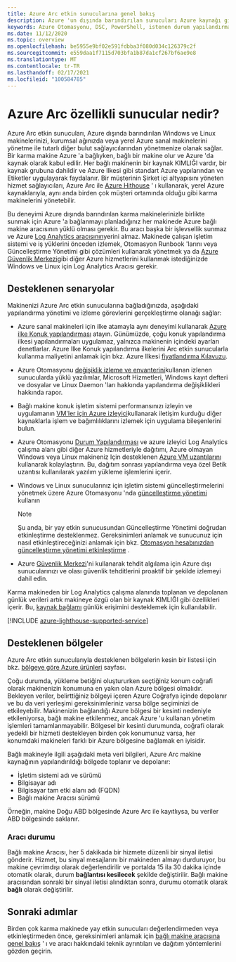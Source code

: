 ```yaml
---
title: Azure Arc etkin sunucularına genel bakış
description: Azure 'un dışında barındırılan sunucuları Azure kaynağı gibi yönetmek için Azure Arc etkin sunucularını nasıl kullanacağınızı öğrenin.
keywords: Azure Otomasyonu, DSC, PowerShell, istenen durum yapılandırması, güncelleştirme yönetimi, değişiklik izleme, envanter, runbook 'lar, Python, grafik, karma
ms.date: 11/12/2020
ms.topic: overview
ms.openlocfilehash: be5955e9bf02e591fdbba3f080d034c126379c2f
ms.sourcegitcommit: e559daa1f7115d703bfa1b87da1cf267bf6ae9e8
ms.translationtype: MT
ms.contentlocale: tr-TR
ms.lasthandoff: 02/17/2021
ms.locfileid: "100584785"
---
```

# <a name="what-is-azure-arc-enabled-servers"></a>Azure Arc özellikli sunucular nedir?

Azure Arc etkin sunucuları, Azure dışında barındırılan Windows ve Linux makinelerinizi, kurumsal ağınızda veya yerel Azure sanal makinelerini yönetme ile tutarlı diğer bulut sağlayıcılarından yönetmenize olanak sağlar. Bir karma makine Azure 'a bağlıyken, bağlı bir makine olur ve Azure 'da kaynak olarak kabul edilir. Her bağlı makinenin bir kaynak KIMLIĞI vardır, bir kaynak grubuna dahildir ve Azure Ilkesi gibi standart Azure yapılarından ve Etiketler uygulayarak faydalanır. Bir müşterinin Şirket içi altyapısını yöneten hizmet sağlayıcıları, Azure Arc ile [Azure Hithouse](../../lighthouse/how-to/manage-hybrid-infrastructure-arc.md) ' ı kullanarak, yerel Azure kaynaklarıyla, aynı anda birden çok müşteri ortamında olduğu gibi karma makinelerini yönetebilir.

Bu deneyimi Azure dışında barındırılan karma makinelerinizle birlikte sunmak için Azure 'a bağlanmayı planladığınız her makinede Azure bağlı makine aracısının yüklü olması gerekir. Bu aracı başka bir işlevsellik sunmaz ve Azure [Log Analytics aracısının](../../azure-monitor/agents/log-analytics-agent.md)yerini almaz. Makinede çalışan işletim sistemi ve iş yüklerini önceden izlemek, Otomasyon Runbook 'larını veya Güncelleştirme Yönetimi gibi çözümleri kullanarak yönetmek ya da [Azure Güvenlik Merkezi](../../security-center/security-center-introduction.md)gibi diğer Azure hizmetlerini kullanmak istediğinizde Windows ve Linux için Log Analytics Aracısı gerekir.

## <a name="supported-scenarios"></a>Desteklenen senaryolar

Makinenizi Azure Arc etkin sunucularına bağladığınızda, aşağıdaki yapılandırma yönetimi ve izleme görevlerini gerçekleştirme olanağı sağlar:

- Azure sanal makineleri için ilke atamayla aynı deneyimi kullanarak [Azure ilke Konuk yapılandırması](../../governance/policy/concepts/guest-configuration.md) atayın. Günümüzde, çoğu konuk yapılandırma ilkesi yapılandırmaları uygulamaz, yalnızca makinenin içindeki ayarları denetlarlar. Azure Ilke Konuk yapılandırma ilkelerini Arc etkin sunucularla kullanma maliyetini anlamak için bkz. Azure Ilkesi [fiyatlandırma Kılavuzu](https://azure.microsoft.com/pricing/details/azure-policy/).

- Azure Otomasyonu [değişiklik izleme ve envanterini](../../automation/change-tracking/overview.md)kullanan izlenen sunucularda yüklü yazılımlar, Microsoft Hizmetleri, Windows kayıt defteri ve dosyalar ve Linux Daemon 'ları hakkında yapılandırma değişiklikleri hakkında rapor.

- Bağlı makine konuk işletim sistemi performansınızı izleyin ve uygulamanın [VM'ler için Azure izleyici](../../azure-monitor/vm/vminsights-overview.md)kullanarak iletişim kurduğu diğer kaynaklarla işlem ve bağımlılıklarını izlemek için uygulama bileşenlerini bulun.

- Azure Otomasyonu [Durum Yapılandırması](../../automation/automation-dsc-overview.md) ve azure izleyici Log Analytics çalışma alanı gibi diğer Azure hizmetleriyle dağıtımı, Azure olmayan Windows veya Linux makineniz Için desteklenen [Azure VM uzantılarını](manage-vm-extensions.md) kullanarak kolaylaştırın. Bu, dağıtım sonrası yapılandırma veya özel Betik uzantısı kullanılarak yazılım yükleme işlemlerini içerir.

- Windows ve Linux sunucularınız için işletim sistemi güncelleştirmelerini yönetmek üzere Azure Otomasyonu 'nda [güncelleştirme yönetimi](../../automation/update-management/overview.md) kullanın

    > [!NOTE]
    > Şu anda, bir yay etkin sunucusundan Güncelleştirme Yönetimi doğrudan etkinleştirme desteklenmez. Gereksinimleri anlamak ve sunucunuz için nasıl etkinleştireceğinizi anlamak için bkz. [Otomasyon hesabınızdan güncelleştirme yönetimi etkinleştirme](../../automation/update-management/enable-from-automation-account.md) .

- Azure [Güvenlik Merkezi](../../security-center/security-center-introduction.md)'ni kullanarak tehdit algılama için Azure dışı sunucularınızı ve olası güvenlik tehditlerini proaktif bir şekilde izlemeyi dahil edin.

Karma makineden bir Log Analytics çalışma alanında toplanan ve depolanan günlük verileri artık makineye özgü olan bir kaynak KIMLIĞI gibi özellikleri içerir. Bu, [kaynak bağlamı](../../azure-monitor/logs/design-logs-deployment.md#access-mode) günlük erişimini desteklemek için kullanılabilir.

[!INCLUDE [azure-lighthouse-supported-service](../../../includes/azure-lighthouse-supported-service.md)]

## <a name="supported-regions"></a>Desteklenen bölgeler

Azure Arc etkin sunucularıyla desteklenen bölgelerin kesin bir listesi için bkz. [bölgeye göre Azure ürünleri](https://azure.microsoft.com/global-infrastructure/services/?products=azure-arc) sayfası.

Çoğu durumda, yükleme betiğini oluştururken seçtiğiniz konum coğrafi olarak makinenizin konumuna en yakın olan Azure bölgesi olmalıdır. Bekleyen veriler, belirttiğiniz bölgeyi içeren Azure Coğrafya içinde depolanır ve bu da veri yerleşimi gereksinimleriniz varsa bölge seçiminizi de etkileyebilir. Makinenizin bağlandığı Azure bölgesi bir kesinti nedeniyle etkileniyorsa, bağlı makine etkilenmez, ancak Azure 'u kullanan yönetim işlemleri tamamlanmayabilir. Bölgesel bir kesinti durumunda, coğrafi olarak yedekli bir hizmeti destekleyen birden çok konumunuz varsa, her konumdaki makineleri farklı bir Azure bölgesine bağlamak en iyisidir.

Bağlı makineyle ilgili aşağıdaki meta veri bilgileri, Azure Arc makine kaynağının yapılandırıldığı bölgede toplanır ve depolanır:

- İşletim sistemi adı ve sürümü
- Bilgisayar adı
- Bilgisayar tam etki alanı adı (FQDN)
- Bağlı makine Aracısı sürümü

Örneğin, makine Doğu ABD bölgesinde Azure Arc ile kayıtlıysa, bu veriler ABD bölgesinde saklanır.

### <a name="agent-status"></a>Aracı durumu

Bağlı makine Aracısı, her 5 dakikada bir hizmete düzenli bir sinyal iletisi gönderir. Hizmet, bu sinyal mesajlarını bir makineden almayı durduruyor, bu makine çevrimdışı olarak değerlendirilir ve portalda 15 ila 30 dakika içinde otomatik olarak, durum **bağlantısı kesilecek** şekilde değiştirilir. Bağlı makine aracısından sonraki bir sinyal iletisi alındıktan sonra, durumu otomatik olarak **bağlı** olarak değiştirilir.

## <a name="next-steps"></a>Sonraki adımlar

Birden çok karma makinede yay etkin sunucuları değerlendirmeden veya etkinleştirmeden önce, gereksinimleri anlamak için [bağlı makine aracısına genel bakış](agent-overview.md) ' ı ve aracı hakkındaki teknik ayrıntıları ve dağıtım yöntemlerini gözden geçirin.